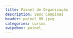 ```yaml
---
title: Painel de Organização
description: Sesc Campinas
header: painel_00.jpeg 
categories: cursos
swipebox: painel_
---
```

